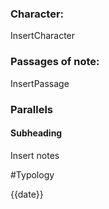 ### Character:
InsertCharacter
### Passages of note:
InsertPassage
### Parallels
#### Subheading
Insert notes

#Typology

{{date}}